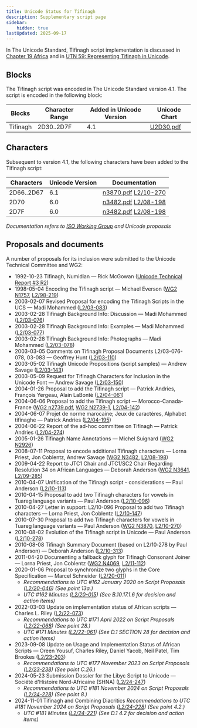 ```yaml
---
title: Unicode Status for Tifinagh
description: Supplementary script page
sidebar:
    hidden: true
lastUpdated: 2025-09-17
---
```


In The Unicode Standard, Tifinagh script implementation is discussed in [Chapter 19 Africa](https://www.unicode.org/versions/latest/core-spec/chapter-19/#G43184) and in [UTN 59: Representing Tifinagh in Unicode](https://www.unicode.org/notes/tn59/).

## Blocks

The Tifinagh script was encoded in The Unicode Standard version 4.1. The script is encoded in the following block:

| Blocks | Character Range | Added in Unicode Version | Unicode Chart |
| ------ | --------------- | ------------------------ | ------------- |
| Tifinagh | 2D30..2D7F | 4.1 | [U2D30.pdf](http://www.unicode.org/charts/PDF/U2D30.pdf) |

## Characters

Subsequent to version 4.1, the following characters have been added to the Tifinagh script:

| Characters | Unicode Version | Documentation |
| ---------- | --------------- | ------------- |
| 2D66..2D67 | 6.1 | [n3870.pdf](https://www.unicode.org/wg2/docs/n3870.pdf) [L2/10-270](http://www.unicode.org/cgi-bin/GetMatchingDocs.pl?L2/10-270) |
| 2D70 | 6.0 | [n3482.pdf](https://www.unicode.org/wg2/docs/n3482.pdf) [L2/08-198](http://www.unicode.org/cgi-bin/GetMatchingDocs.pl?L2/08-198) |
| 2D7F | 6.0 | [n3482.pdf](https://www.unicode.org/wg2/docs/n3482.pdf) [L2/08-198](http://www.unicode.org/cgi-bin/GetMatchingDocs.pl?L2/08-198) |

_Documentation refers to [ISO Working Group](https://www.unicode.org/wg2/) and Unicode proposals_

## Proposals and documents

A number of proposals for its inclusion were submitted to the Unicode Technical Committee and WG2:
- 1992-10-23 Tifinagh, Numidian — Rick McGowan ([Unicode Technical Report #3 R2](http://www.unicode.org/reports/tr3-2/))
- 1998-05-04 Encoding the Tifinagh script — Michael Everson ([WG2 N1757](https://www.unicode.org/wg2/docs/n1757.pdf), [L2/98-219](http://www.unicode.org/cgi-bin/GetMatchingDocs.pl?L2/98-219))
- 2003-02-07 Revised Proposal for encoding the Tifinagh Scripts in the UCS — Madi Mohammed ([L2/03-083](http://www.unicode.org/cgi-bin/GetMatchingDocs.pl?L2/03-083))
- 2003-02-28 Tifinagh Background Info: Discussion — Madi Mohammed ([L2/03-076](http://www.unicode.org/cgi-bin/GetMatchingDocs.pl?L2/03-076))
- 2003-02-28 Tifinagh Background Info: Examples — Madi Mohammed ([L2/03-077](http://www.unicode.org/cgi-bin/GetMatchingDocs.pl?L2/03-077))
- 2003-02-28 Tifinagh Background Info: Photographs — Madi Mohammed ([L2/03-078](http://www.unicode.org/cgi-bin/GetMatchingDocs.pl?L2/03-078))
- 2003-03-05 Comments on Tifinagh Proposal Documents L2/03-076-078, 03-083 — Geoffrey Hunt ([L2/03-110](http://www.unicode.org/cgi-bin/GetMatchingDocs.pl?L2/03-110))
- 2003-05-02 Tifinagh Unicode Propositions (script samples) — Andrew Savage ([L2/03-143](http://www.unicode.org/cgi-bin/GetMatchingDocs.pl?L2/03-143))
- 2003-05-09 Request for Tifinagh Characters for Inclusion in the Unicode Font — Andrew Savage ([L2/03-150](http://www.unicode.org/cgi-bin/GetMatchingDocs.pl?L2/03-150))
- 2004-01-26 Proposal to add the Tifinagh script — Patrick Andries, François Yergeau, Alain LaBonté ([L2/04-061](http://www.unicode.org/cgi-bin/GetMatchingDocs.pl?L2/04-061))
- 2004-06-06 Proposal to add the Tifinagh script — Morocco-Canada-France ([WG2 n2739.pdf](https://www.unicode.org/wg2/docs/n2739.pdf), [WG2 N2739-1](https://www.unicode.org/wg2/docs/n2739-1.pdf), [L2/04-142](http://www.unicode.org/cgi-bin/GetMatchingDocs.pl?L2/04-142))
- 2004-06-07 Projet de norme marocaine; Jeux de caractères, Alphabet tifinaghe — Patrick Andries ([L2/04-195](http://www.unicode.org/cgi-bin/GetMatchingDocs.pl?L2/04-195))
- 2004-06-22 Report of the ad-hoc committee on Tifinagh — Patrick Andries ([L2/04-274](http://www.unicode.org/cgi-bin/GetMatchingDocs.pl?L2/04-274))
- 2005-01-26 Tifinagh Name Annotations — Michel Suignard ([WG2 N2926](https://www.unicode.org/wg2/docs/n2926.pdf))
- 2008-07-11 Proposal to encode additional Tifinagh characters — Lorna Priest, Jon Coblentz, Andrew Savage ([WG2 N3482](https://www.unicode.org/wg2/docs/n3482.pdf), [L2/08-198](http://www.unicode.org/cgi-bin/GetMatchingDocs.pl?L2/08-198))
- 2009-04-22 Report to JTC1 Chair and JTC1/SC2 Chair Regarding Resolution 34 on African Languages — Deborah Anderson        ([WG2 N3641](https://www.unicode.org/wg2/docs/n3641.pdf), [L2/09-285](http://www.unicode.org/cgi-bin/GetMatchingDocs.pl?L2/09-285))
- 2010-04-07 Unification of the Tifinagh script - considerations — Paul Anderson ([L2/10-113](http://www.unicode.org/cgi-bin/GetMatchingDocs.pl?L2/10-113))
- 2010-04-15 Proposal to add two Tifinagh characters for vowels in Tuareg language variants — Paul Anderson ([L2/10-096](http://www.unicode.org/cgi-bin/GetMatchingDocs.pl?L2/10-096))
- 2010-04-27 Letter in support: L2/10-096 Proposal to add two Tifinagh characters — Lorna Priest, Jon Coblentz ([L2/10-147](http://www.unicode.org/cgi-bin/GetMatchingDocs.pl?L2/10-147))
- 2010-07-30 Proposal to add two Tifinagh characters for vowels in Tuareg language variants — Paul Anderson ([WG2 N3870](https://www.unicode.org/wg2/docs/n3870.pdf), [L2/10-270](http://www.unicode.org/cgi-bin/GetMatchingDocs.pl?L2/10-270))
- 2010-08-02 Evolution of the Tifinagh script in Unicode — Paul Anderson ([L2/10-278](http://www.unicode.org/cgi-bin/GetMatchingDocs.pl?L2/10-278))
- 2010-08-08 Tifinagh Summary Document (based on L2/10‐278 by Paul Anderson) — Deborah Anderson ([L2/10-313](http://www.unicode.org/cgi-bin/GetMatchingDocs.pl?L2/10-313))
- 2011-04-20 Documenting a fallback glyph for Tifinagh Consonant Joiner — Lorna Priest, Jon Coblentz ([WG2 N4069](https://www.unicode.org/wg2/docs/n4069.pdf), [L2/11-112](http://www.unicode.org/cgi-bin/GetMatchingDocs.pl?L2/11-112))
- 2020-01-06 Proposal to synchronize two glyphs in the Core Specification — Marcel Schneider ([L2/20-011](http://www.unicode.org/cgi-bin/GetMatchingDocs.pl?L2/20-011))
  - _Recommendations to UTC #162 January 2020 on Script Proposals ([L2/20-046](http://www.unicode.org/L2/L2020/20046-script-adhoc-rept.pdf)) (See point 13a.)_
  - _UTC #162 Minutes ([L2/20-015](http://www.unicode.org/L2/L2020/20015.htm)) (See B.10.17.1.6 for decision and action items)_
- 2022-03-03 Update on implementation status of African scripts — Charles L. Riley     ([L2/22-073](http://www.unicode.org/cgi-bin/GetMatchingDocs.pl?L2/22-073))
  - _Recommendations to UTC #171 April 2022 on Script Proposals ([L2/22-068](http://www.unicode.org/cgi-bin/GetMatchingDocs.pl?L2/22-068)) (See point 28.)_
  - _UTC #171 Minutes ([L2/22-061](https://www.unicode.org/L2/L2022/22061.htm)) (See D.1 SECTION 28 for decision and action items)_
- 2023-09-08 Update on Usage and Implementation Status of African Scripts — Oreen Yousuf, Charles Riley, Daniel Yacob, Neil Patel, Tim Brookes ([L2/23-203](http://www.unicode.org/cgi-bin/GetMatchingDocs.pl?L2/23-203))
  - _Recommendations to UTC #177 November 2023 on Script Proposals ([L2/23-238](http://www.unicode.org/cgi-bin/GetMatchingDocs.pl?L2/23-238)) (See point C.26.)_
- 2024-05-23 Submission Dossier for the Libyc Script to Unicode — Société d'Histoire Nord-Africaine (SHNA) ([L2/24-247](http://www.unicode.org/cgi-bin/GetMatchingDocs.pl?L2/24-247))
  - _Recommendations to UTC #181 November 2024 on Script Proposals ([L2/24-228](http://www.unicode.org/cgi-bin/GetMatchingDocs.pl?L2/24-228)) (See point 8.)_
- 2024-11-01 Tifinagh and Combining Diacritics _Recommendations to UTC #181 November 2024 on Script Proposals ([L2/24-228](http://www.unicode.org/cgi-bin/GetMatchingDocs.pl?L2/24-228)) (See point 4.2.)_
  - _UTC #181 Minutes ([L2/24-221](https://www.unicode.org/L2/L2024/24221.htm)) (See D.1 4.2 for decision and action items)_
